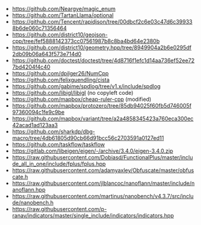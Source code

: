 -   https://github.com/Neargye/magic_enum
-   https://github.com/TartanLlama/optional
-   https://github.com/Tencent/rapidjson/tree/00dbcf2c6e03c47d6c399338b6de060c71356464
-   https://github.com/district10/geojson-cpp/tree/fef5888142373cc07561987b8c8ba4bd64e2380b
-   https://github.com/district10/geometry.hpp/tree/8949904a2b6e0295df2db09b06a643f573e714d0
-   https://github.com/doctest/doctest/tree/4d8716f1efc1d14aa736ef52ee727bd4204f4c40
-   https://github.com/dpilger26/NumCpp
-   https://github.com/felixguendling/cista
-   https://github.com/gabime/spdlog/tree/v1.x/include/spdlog
-   https://github.com/libigl/libigl (no copyleft code)
-   https://github.com/mapbox/cheap-ruler-cpp (modified)
-   https://github.com/mapbox/protozero/tree/85db94025f60fb5d746005f97360094c1fe9c9be
-   https://github.com/mapbox/variant/tree/a2a4858345423a760eca300ec42acad1ad123aa3
-   https://github.com/sharkdp/dbg-macro/tree/4db61805d90cb66d91bcc56c2703591a0127ed11
-   https://github.com/taskflow/taskflow
-   https://gitlab.com/libeigen/eigen/-/archive/3.4.0/eigen-3.4.0.zip
-   https://raw.githubusercontent.com/Dobiasd/FunctionalPlus/master/include_all_in_one/include/fplus/fplus.hpp
-   https://raw.githubusercontent.com/adamyaxley/Obfuscate/master/obfuscate.h
-   https://raw.githubusercontent.com/jlblancoc/nanoflann/master/include/nanoflann.hpp
-   https://raw.githubusercontent.com/martinus/nanobench/v4.3.7/src/include/nanobench.h
-   https://raw.githubusercontent.com/p-ranav/indicators/master/single_include/indicators/indicators.hpp

